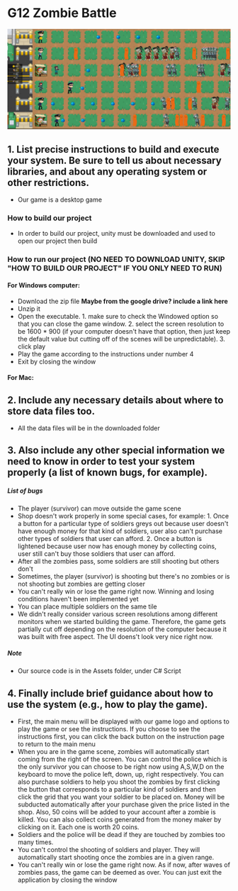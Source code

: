 # G12 Zombie Battle
![alt text](https://github.com/bryan-wu/ZombieBattleUnity/blob/new_map/updatedsample.PNG "In-game capture")

## 1. List precise instructions to build and execute your system. Be sure to tell us about necessary libraries, and about any operating system or other restrictions.
* Our game is a desktop game
### How to build our project
* In order to build our project, unity must be downloaded and used to open our project then build
### How to run our project (NO NEED TO DOWNLOAD UNITY, SKIP "HOW TO BUILD OUR PROJECT" IF YOU ONLY NEED TO RUN)
#### For Windows computer:
* Download the zip file **Maybe from the google drive? include a link here**
* Unzip it
* Open the executable. 1. make sure to check the Windowed option so that you can close the game window. 2. select the screen resolution to be 1600 * 900 (if your computer doesn't have that option, then just keep the default value but cutting off of the scenes will be unpredictable). 3. click play
* Play the game according to the instructions under number 4
* Exit by closing the window
#### For Mac:
## 2. Include any necessary details about where to store data files too.
* All the data files will be in the downloaded folder
## 3. Also include any other special information we need to know in order to test your system properly (a list of known bugs, for example).
##### List of bugs
* The player (survivor) can move outside the game scene
* Shop doesn't work properly in some special cases, for example: 1. Once a button for a particular type of soldiers greys out because user doesn't have enough money for that kind of soldiers, user also can't purchase other types of soldiers that user can afford. 2. Once a button is lightened because user now has enough money by collecting coins, user still can't buy those soldiers that user can afford.
* After all the zombies pass, some soldiers are still shooting but others don't
* Sometimes, the player (survivor) is shooting but there's no zombies or is not shooting but zombies are getting closer
* You can't really win or lose the game right now. Winning and losing conditions haven't been implemented yet
* You can place multiple soldiers on the same tile
* We didn't really consider various screen resolutions among different monitors when we started building the game. Therefore, the game gets partially cut off depending on the resolution of the computer because it was built with free aspect. The UI doens't look very nice right now.
##### Note
* Our source code is in the Assets folder, under C# Script
## 4. Finally include brief guidance about how to use the system (e.g., how to play the game).
* First, the main menu will be displayed with our game logo and options to play the game or see the instructions. If you choose to see the instructions first, you can click the back button on the instruction page to return to the main menu
* When you are in the game scene, zombies will automatically start coming from the right of the screen. You can control the police which is the only survivor you can choose to be right now using A,S,W,D on the keyboard to move the police left, down, up, right respectively. You can also purchase soldiers to help you shoot the zombies by first clicking the button that corresponds to a particular kind of soldiers and then click the grid that you want your soldier to be placed on. Money will be subducted automatically after your purchase given the price listed in the shop. Also, 50 coins will be added to your account after a zombie is killed. You can also collect coins generated from the money maker by clicking on it. Each one is worth 20 coins. 
* Soldiers and the police will be dead if they are touched by zombies too many times.
* You can't control the shooting of soldiers and player. They will automatically start shooting once the zombies are in a given range.
* You can't really win or lose the game right now. As if now, after waves of zombies pass, the game can be deemed as over. You can just exit the application by closing the window
